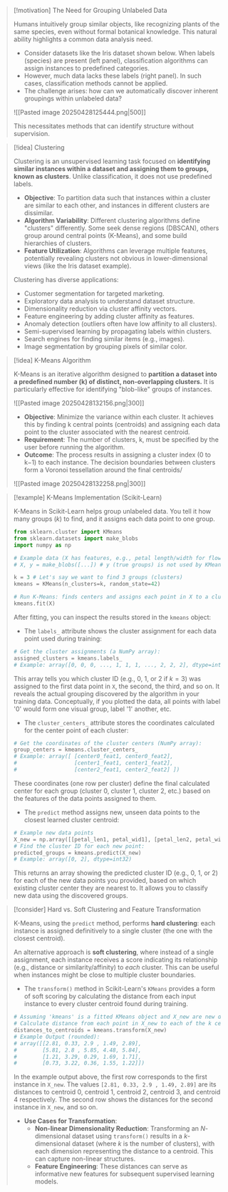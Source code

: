 > [!motivation] The Need for Grouping Unlabeled Data
> 
> Humans intuitively group similar objects, like recognizing plants of the same species, even without formal botanical knowledge. This natural ability highlights a common data analysis need.
> 
> - Consider datasets like the Iris dataset shown below. When labels (species) are present (left panel), classification algorithms can assign instances to predefined categories.
> - However, much data lacks these labels (right panel). In such cases, classification methods cannot be applied.
> - The challenge arises: how can we automatically discover inherent groupings within unlabeled data?
> 
> ![[Pasted image 20250428125444.png|500]]
> 
> This necessitates methods that can identify structure without supervision.

> [!idea] Clustering
> 
> Clustering is an unsupervised learning task focused on **identifying similar instances within a dataset and assigning them to groups, known as clusters**. Unlike classification, it does not use predefined labels.
> 
> - **Objective**: To partition data such that instances within a cluster are similar to each other, and instances in different clusters are dissimilar.
> - **Algorithm Variability**: Different clustering algorithms define "clusters" differently. Some seek dense regions (DBSCAN), others group around central points (K-Means), and some build hierarchies of clusters.
> - **Feature Utilization**: Algorithms can leverage multiple features, potentially revealing clusters not obvious in lower-dimensional views (like the Iris dataset example).
> 
> Clustering has diverse applications:
> 
> - Customer segmentation for targeted marketing.
> - Exploratory data analysis to understand dataset structure.
> - Dimensionality reduction via cluster affinity vectors.
> - Feature engineering by adding cluster affinity as features.
> - Anomaly detection (outliers often have low affinity to all clusters).
> - Semi-supervised learning by propagating labels within clusters.
> - Search engines for finding similar items (e.g., images).
> - Image segmentation by grouping pixels of similar color.

> [!idea] K-Means Algorithm
> 
> K-Means is an iterative algorithm designed to **partition a dataset into a predefined number (k) of distinct, non-overlapping clusters.** It is particularly effective for identifying "blob-like" groups of instances.
> 
> ![[Pasted image 20250428132156.png|300]]
> 
> - **Objective**: Minimize the variance within each cluster. It achieves this by finding k central points (centroids) and assigning each data point to the cluster associated with the nearest centroid.
> - **Requirement**: The number of clusters, k, must be specified by the user before running the algorithm.
> - **Outcome**: The process results in assigning a cluster index (0 to k−1) to each instance. The decision boundaries between clusters form a Voronoi tessellation around the final centroids/
> 
> 
> 
> ![[Pasted image 20250428132258.png|300]]

> [!example] K-Means Implementation (Scikit-Learn)
>
> K-Means in Scikit-Learn helps group unlabeled data. You tell it how many groups ($k$) to find, and it assigns each data point to one group.
>
> ```python
> from sklearn.cluster import KMeans
> from sklearn.datasets import make_blobs
> import numpy as np
>
> # Example data (X has features, e.g., petal length/width for flowers)
> # X, y = make_blobs([...]) # y (true groups) is not used by KMeans
>
> k = 3 # Let's say we want to find 3 groups (clusters)
> kmeans = KMeans(n_clusters=k, random_state=42)
>
> # Run K-Means: finds centers and assigns each point in X to a cluster
> kmeans.fit(X)
> ```
>
> After fitting, you can inspect the results stored in the `kmeans` object:
>
> * The `labels_` attribute shows the cluster assignment for each data point used during training:
> ```python
> # Get the cluster assignments (a NumPy array):
> assigned_clusters = kmeans.labels_
> # Example: array([0, 0, 0, ..., 1, 1, 1, ..., 2, 2, 2], dtype=int32)
> ```
> This array tells you which cluster ID (e.g., 0, 1, or 2 if $k=3$) was assigned to the first data point in `X`, the second, the third, and so on. It reveals the actual grouping discovered by the algorithm in your training data. Conceptually, if you plotted the data, all points with label '0' would form one visual group, label '1' another, etc.
>
> * The `cluster_centers_` attribute stores the coordinates calculated for the center point of each cluster:
> ```python
> # Get the coordinates of the cluster centers (NumPy array):
> group_centers = kmeans.cluster_centers_
> # Example: array([ [center0_feat1, center0_feat2],
> #                  [center1_feat1, center1_feat2],
> #                  [center2_feat1, center2_feat2] ])
> ```
> These coordinates (one row per cluster) define the final calculated center for each group (cluster 0, cluster 1, cluster 2, etc.) based on the features of the data points assigned to them.
>
> * The `predict` method assigns new, unseen data points to the closest learned cluster centroid:
> ```python
> # Example new data points
> X_new = np.array([[petal_len1, petal_wid1], [petal_len2, petal_wid2]])
> # Find the cluster ID for each new point:
> predicted_groups = kmeans.predict(X_new)
> # Example: array([0, 2], dtype=int32)
> ```
> This returns an array showing the predicted cluster ID (e.g., 0, 1, or 2) for each of the new data points you provided, based on which existing cluster center they are nearest to. It allows you to classify new data using the discovered groups.

> [!consider] Hard vs. Soft Clustering and Feature Transformation
>
> K-Means, using the `predict` method, performs **hard clustering**: each instance is assigned definitively to a single cluster (the one with the closest centroid).
>
> An alternative approach is **soft clustering**, where instead of a single assignment, each instance receives a score indicating its relationship (e.g., distance or similarity/affinity) to *each* cluster. This can be useful when instances might be close to multiple cluster boundaries.
>
> * The `transform()` method in Scikit-Learn's `KMeans` provides a form of soft scoring by calculating the distance from each input instance to every cluster centroid found during training.
>
> ```python
> # Assuming 'kmeans' is a fitted KMeans object and X_new are new data points
> # Calculate distance from each point in X_new to each of the k centroids:
> distances_to_centroids = kmeans.transform(X_new)
> # Example Output (rounded):
> # array([[2.81, 0.33, 2.9 , 1.49, 2.89],
> #        [5.81, 2.8 , 5.85, 4.48, 5.84],
> #        [1.21, 3.29, 0.29, 1.69, 1.71],
> #        [0.73, 3.22, 0.36, 1.55, 1.22]])
> ```
> In the example output above, the first row corresponds to the first instance in `X_new`. The values `[2.81, 0.33, 2.9 , 1.49, 2.89]` are its distances to centroid 0, centroid 1, centroid 2, centroid 3, and centroid 4 respectively. The second row shows the distances for the second instance in `X_new`, and so on.
>
> * **Use Cases for Transformation**:
>     * **Non-linear Dimensionality Reduction**: Transforming an $N$-dimensional dataset using `transform()` results in a $k$-dimensional dataset (where $k$ is the number of clusters), with each dimension representing the distance to a centroid. This can capture non-linear structures.
>     * **Feature Engineering**: These distances can serve as informative new features for subsequent supervised learning models.